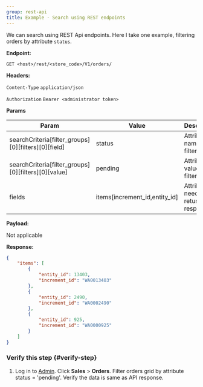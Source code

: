 ```yaml
---
group: rest-api
title: Example - Search using REST endpoints
---
```


We can search using REST Api endpoints. Here I take one example, filtering orders by attribute `status`.

**Endpoint:**

`GET <host>/rest/<store_code>/V1/orders/`

**Headers:**

`Content-Type` `application/json`

`Authorization` `Bearer <administrator token>`

**Params**

Param | Value | Description
--- | --- | ---
searchCriteria[filter_groups][0][filters][0][field] | status | Attribute name to filter
searchCriteria[filter_groups][0][filters][0][value] | pending | Attribute value to filter
fields | items[increment_id,entity_id] | Attributes needs to be return as response

**Payload:**

Not applicable

**Response:**

```json
{
    "items": [
        {
            "entity_id": 13403,
            "increment_id": "WA0013403"
        },
        {
            "entity_id": 2490,
            "increment_id": "WA0002490"
        },
        {
            "entity_id": 925,
            "increment_id": "WA0000925"
        }
    ]
}
```

### Verify this step {#verify-step}

1. Log in to [Admin](https://glossary.magento.com/admin). Click **Sales** > **Orders**. Filter orders grid by attribute status = 'pending'. Verify the data is same as API response.



